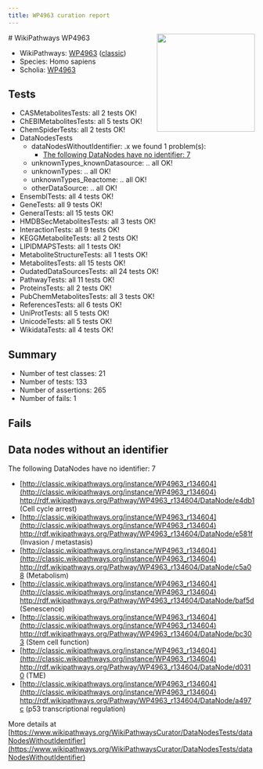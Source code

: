 ```yaml
---
title: WP4963 curation report
---
```


<img style="float: right; width: 200px" src="https://upload.wikimedia.org/wikipedia/commons/thumb/8/83/Wplogo_with_text_500.png/640px-Wplogo_with_text_500.png" />
# WikiPathways WP4963

* WikiPathways: [WP4963](https://wikipathways.org/pathways/WP4963) ([classic](https://classic.wikipathways.org/instance/WP4963))
* Species: Homo sapiens
* Scholia: [WP4963](https://scholia.toolforge.org/wikipathways/WP4963)
## Tests
* CASMetabolitesTests: all 2 tests OK!
* ChEBIMetabolitesTests: all 5 tests OK!
* ChemSpiderTests: all 2 tests OK!
* DataNodesTests
    * dataNodesWithoutIdentifier: .x we found 1 problem(s):
        * [The following DataNodes have no identifier: 7](#d2d32fa6)
    * unknownTypes_knownDatasource: .. all OK!
    * unknownTypes: .. all OK!
    * unknownTypes_Reactome: .. all OK!
    * otherDataSource: .. all OK!
* EnsemblTests: all 4 tests OK!
* GeneTests: all 9 tests OK!
* GeneralTests: all 15 tests OK!
* HMDBSecMetabolitesTests: all 3 tests OK!
* InteractionTests: all 9 tests OK!
* KEGGMetaboliteTests: all 2 tests OK!
* LIPIDMAPSTests: all 1 tests OK!
* MetaboliteStructureTests: all 1 tests OK!
* MetabolitesTests: all 15 tests OK!
* OudatedDataSourcesTests: all 24 tests OK!
* PathwayTests: all 11 tests OK!
* ProteinsTests: all 2 tests OK!
* PubChemMetabolitesTests: all 3 tests OK!
* ReferencesTests: all 6 tests OK!
* UniProtTests: all 5 tests OK!
* UnicodeTests: all 5 tests OK!
* WikidataTests: all 4 tests OK!


## Summary

* Number of test classes: 21
* Number of tests: 133
* Number of assertions: 265
* Number of fails: 1

## Fails

<a name="d2d32fa6" />

## Data nodes without an identifier

The following DataNodes have no identifier: 7

* [http://classic.wikipathways.org/instance/WP4963_r134604](http://classic.wikipathways.org/instance/WP4963_r134604) http://rdf.wikipathways.org/Pathway/WP4963_r134604/DataNode/e4db1 (Cell cycle arrest)
* [http://classic.wikipathways.org/instance/WP4963_r134604](http://classic.wikipathways.org/instance/WP4963_r134604) http://rdf.wikipathways.org/Pathway/WP4963_r134604/DataNode/e581f (Invasion / metastasis)
* [http://classic.wikipathways.org/instance/WP4963_r134604](http://classic.wikipathways.org/instance/WP4963_r134604) http://rdf.wikipathways.org/Pathway/WP4963_r134604/DataNode/c5a08 (Metabolism)
* [http://classic.wikipathways.org/instance/WP4963_r134604](http://classic.wikipathways.org/instance/WP4963_r134604) http://rdf.wikipathways.org/Pathway/WP4963_r134604/DataNode/baf5d (Senescence)
* [http://classic.wikipathways.org/instance/WP4963_r134604](http://classic.wikipathways.org/instance/WP4963_r134604) http://rdf.wikipathways.org/Pathway/WP4963_r134604/DataNode/bc303 (Stem cell function)
* [http://classic.wikipathways.org/instance/WP4963_r134604](http://classic.wikipathways.org/instance/WP4963_r134604) http://rdf.wikipathways.org/Pathway/WP4963_r134604/DataNode/d0310 (TME)
* [http://classic.wikipathways.org/instance/WP4963_r134604](http://classic.wikipathways.org/instance/WP4963_r134604) http://rdf.wikipathways.org/Pathway/WP4963_r134604/DataNode/a497c (p53 transcriptional regulation)


More details at [https://www.wikipathways.org/WikiPathwaysCurator/DataNodesTests/dataNodesWithoutIdentifier](https://www.wikipathways.org/WikiPathwaysCurator/DataNodesTests/dataNodesWithoutIdentifier)

